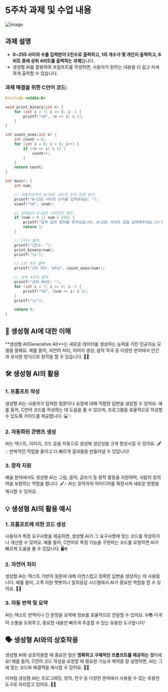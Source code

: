 # 5주차 과제 및 수업 내용

![image](https://github.com/user-attachments/assets/f3c36320-cfe8-4e68-94a1-c97491b4297d)

## 과제 설명
- **0~255 사이의 수를 입력받아 2진수로 출력하고, 1의 개수가 몇 개인지 출력하고, 8비트 중에 상위 4비트를 출력하는 과제**입니다.
- 생성형 AI를 활용하여 프람프트를 작성하면, 사용자가 원하는 내용을 더 쉽고 자세하게 출력할 수 있습니다.

### 과제 해결을 위한 C언어 코드:

```c
#include <stdio.h>

void print_binary(int n) {
    for (int i = 7; i >= 0; i--) {
        printf("%d", (n >> i) & 1);
    }
}

int count_ones(int n) {
    int count = 0;
    for (int i = 0; i < 8; i++) {
        if ((n >> i) & 1) {
            count++;
        }
    }
    return count;
}

int main() {
    int num;

    // 사용자로부터 0~255 사이의 숫자 입력 받기
    printf("0~255 사이의 숫자를 입력하세요: ");
    scanf("%d", &num);

    // 입력값이 0~255 사이인지 확인
    if (num < 0 || num > 255) {
        printf("입력 값이 범위를 벗어났습니다. 0~255 사이의 값을 입력해주세요.\n");
        return 1;
    }

    // 2진수 출력
    printf("2진수: ");
    print_binary(num);
    printf("\n");

    // 1의 개수 출력
    printf("1의 개수: %d\n", count_ones(num));

    // 상위 4비트 출력
    printf("상위 4비트: ");
    for (int i = 7; i >= 4; i--) {
        printf("%d", (num >> i) & 1);
    }
    printf("\n");

    return 0;
}

```
## 🤖 생성형 AI에 대한 이해

**생성형 AI(Generative AI)**는 새로운 데이터를 생성하는 능력을 가진 인공지능 모델을 말해요. 예를 들어, 자연어 처리, 이미지 생성, 음악 작곡 등 다양한 분야에서 인간과 유사한 방식으로 창작을 할 수 있습니다. 🎨🎶

## 🛠️ 생성형 AI의 활용

### 1. **프롬프트 작성**
생성형 AI는 사용자가 입력한 질문이나 요청에 대해 적합한 답변을 생성할 수 있어요. 예를 들어, C언어 코드를 작성하는 데 도움을 줄 수 있으며, 프로그램을 효율적으로 작성할 수 있도록 가이드를 제공합니다. 💻✨

### 2. **자동화된 콘텐츠 생성**
AI는 텍스트, 이미지, 코드 등을 자동으로 생성해 생산성을 크게 향상시킬 수 있어요. 🖋️💡 반복적인 작업을 줄이고 더 빠르게 결과물을 만들어낼 수 있답니다!

### 3. **창작 지원**
예술 분야에서도 생성형 AI는 그림, 음악, 글쓰기 등 창작 활동을 지원하며, 사람의 창의력을 보완하는 역할을 합니다. 🖌️🎶 AI는 창작자의 아이디어를 확장시켜 새로운 방향을 제시할 수 있어요.

## 💡 생성형 AI의 활용 예시

### 1. **프롬프트에 의한 코드 생성**
사용자가 특정 요구사항을 제공하면, 생성형 AI가 그 요구사항에 맞는 코드를 작성하거나 개선할 수 있어요. 예를 들어, C언어로 특정 기능을 구현하는 코드를 요청하면 AI가 빠르게 도움을 줄 수 있답니다. 🖥️⚙️

### 2. **자연어 처리**
생성형 AI는 텍스트 기반의 질문에 대해 자연스럽고 정확한 답변을 생성하는 데 사용됩니다. 예를 들어, 고객 지원 챗봇이나 질의응답 시스템에서 AI가 중요한 역할을 할 수 있어요. 💬🤖

### 3. **자동 번역 및 요약**
AI는 텍스트 번역이나 긴 문장을 요약해 정보를 효율적으로 전달할 수 있어요. 🌐📚 다국어 소통을 도와주고, 중요한 내용만 빠르게 추출할 수 있는 유용한 도구랍니다!

## 🗣️ 생성형 AI와의 상호작용

생성형 AI와 상호작용할 때 중요한 점은 **명확하고 구체적인 프롬프트를 제공하는 것**이에요! 예를 들어, C언어 코드 작성을 요청할 때 필요한 기능과 제약을 잘 설명하면, AI는 그에 맞는 코드와 해결책을 제시할 수 있어요. 📝💡

이처럼 생성형 AI는 프로그래밍, 창작, 연구 등 다양한 분야에서 사용될 수 있는 유용한 도구로 자리잡고 있어요. 🌟🎯

